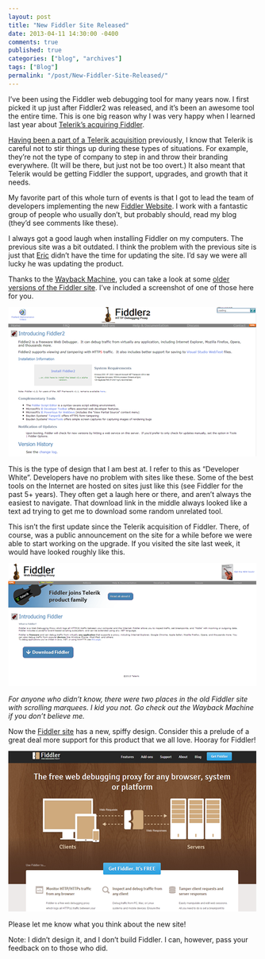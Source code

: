 ```yaml
---
layout: post
title: "New Fiddler Site Released"
date: 2013-04-11 14:30:00 -0400
comments: true
published: true
categories: ["blog", "archives"]
tags: ["Blog"]
permalink: "/post/New-Fiddler-Site-Released/"
---
```

<!-- more -->



<p>I’ve been using the Fiddler web debugging tool for many years now. I first picked it up just after Fiddler2 was released, and it’s been an awesome tool the entire time. This is one big reason why I was very happy when I learned last year about <a href="http://www.telerik.com/automated-testing-tools/blog/christophereyhorn/12-09-10/here-we-grow-again-telerik-acquires-fiddler-what-s-next.aspx" target="_blank">Telerik’s acquiring Fiddler</a>.</p>  <p><a href="http://www.telerik.com/company/press-center/company-news/telerik-acquires-partner-nimblepros.aspx" target="_blank">Having been a part of a Telerik acquisition</a> previously, I know that Telerik is careful not to stir things up during these types of situations. For example, they’re not the type of company to step in and throw their branding everywhere. (It will be there, but just not be too overt.) It also meant that Telerik would be getting Fiddler the support, upgrades, and growth that it needs.</p>  <p>My favorite part of this whole turn of events is that I got to lead the team of developers implementing the new <a href="http://fiddler2.com/" target="_blank">Fiddler Website</a>. I work with a fantastic group of people who usually don’t, but probably should, read my blog (they’d see comments like these).</p>  <p>I always got a good laugh when installing Fiddler on my computers. The previous site was a bit outdated. I think the problem with the previous site is just that <a href="https://twitter.com/ericlaw" target="_blank">Eric</a> didn’t have the time for updating the site. I’d say we were all lucky he was updating the product.</p>  <p>Thanks to the <a href="http://web.archive.org/" target="_blank">Wayback Machine</a>, you can take a look at some <a href="http://web.archive.org/web/20071115000000*/http://fiddler2.com" target="_blank">older versions of the Fiddler site</a>. I’ve included a screenshot of one of those here for you.</p>  <p><a href="/images/files/OldSite.png"><img title="OldSite" style="border-top: 0px; border-right: 0px; background-image: none; border-bottom: 0px; padding-top: 0px; padding-left: 0px; border-left: 0px; display: inline; padding-right: 0px" border="0" alt="OldSite" src="/images/files/OldSite_thumb.png" width="500" height="300" /></a></p>  <p>This is the type of design that I am best at. I refer to this as “Developer White”. Developers have no problem with sites like these. Some of the best tools on the Internet are hosted on sites just like this (see Fiddler for the past 5+ years). They often get a laugh here or there, and aren’t always the easiest to navigate. That download link in the middle always looked like a text ad trying to get me to download some random unrelated tool. </p>  <p>This isn’t the first update since the Telerik acquisition of Fiddler. There, of course, was a public announcement on the site for a while before we were able to start working on the upgrade. If you visited the site last week, it would have looked roughly like this.</p>  <p><a href="/images/files/IntermediateSite.png"><img title="IntermediateSite" style="border-top: 0px; border-right: 0px; background-image: none; border-bottom: 0px; padding-top: 0px; padding-left: 0px; border-left: 0px; display: inline; padding-right: 0px" border="0" alt="IntermediateSite" src="/images/files/IntermediateSite_thumb.png" width="500" height="248" /></a></p>  <p><em>For anyone who didn’t know, there were two places in the old Fiddler site with scrolling marquees. I kid you not. Go check out the Wayback Machine if you don’t believe me.</em></p>  <p>Now the <a href="http://fiddler2.com/" target="_blank">Fiddler site</a> has a new, spiffy design. Consider this a prelude of a great deal more support for this product that we all love. Hooray for Fiddler!</p>  <p><a href="/images/files/NewSite.png"><img title="NewSite" style="border-top: 0px; border-right: 0px; background-image: none; border-bottom: 0px; padding-top: 0px; padding-left: 0px; border-left: 0px; display: inline; padding-right: 0px" border="0" alt="NewSite" src="/images/files/NewSite_thumb.png" width="500" height="323" /></a></p>  <p>Please let me know what you think about the new site! </p>  <p>Note: I didn’t design it, and I don’t build Fiddler. I can, however, pass your feedback on to those who did. </p>
